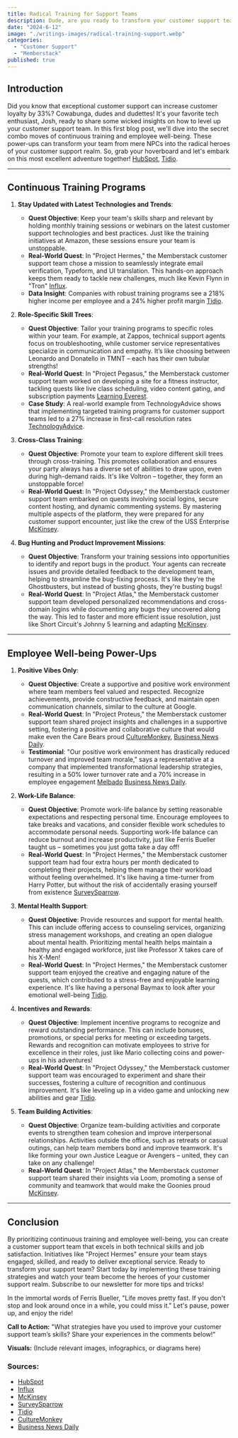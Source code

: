 ```yaml
---
title: Radical Training for Support Teams
description: Dude, are you ready to transform your customer support team into totally radical heroes? In this first blog post, we'll explore how rad training and prioritizing well-being can help your team crush any customer support quest. It's time to equip your crew with the skills and power-ups they need to emerge victorious!
date: "2024-6-12"
image: "./writings-images/radical-training-support.webp"
categories:
  - "Customer Support"
  - "Memberstack"
published: true
---
```


## Introduction

Did you know that exceptional customer support can increase customer loyalty by 33%? Cowabunga, dudes and dudettes! It's your favorite tech enthusiast, Josh, ready to share some wicked insights on how to level up your customer support team. In this first blog post, we'll dive into the secret combo moves of continuous training and employee well-being. These power-ups can transform your team from mere NPCs into the radical heroes of your customer support realm. So, grab your hoverboard and let's embark on this most excellent adventure together! [HubSpot](https://blog.hubspot.com/service/customer-service-training), [Tidio](https://www.tidio.com/blog/customer-service-statistics).

---

## Continuous Training Programs

1. **Stay Updated with Latest Technologies and Trends**:

   - **Quest Objective**: Keep your team's skills sharp and relevant by holding monthly training sessions or webinars on the latest customer support technologies and best practices. Just like the training initiatives at Amazon, these sessions ensure your team is unstoppable.
   - **Real-World Quest**: In "Project Hermes," the Memberstack customer support team chose a mission to seamlessly integrate email verification, Typeform, and UI translation. This hands-on approach keeps them ready to tackle new challenges, much like Kevin Flynn in "Tron" [Influx](https://influx.com/blog/100-curated-customer-support-stats).
   - **Data Insight**: Companies with robust training programs see a 218% higher income per employee and a 24% higher profit margin [Tidio](https://www.tidio.com/blog/customer-service-statistics).

2. **Role-Specific Skill Trees**:

   - **Quest Objective**: Tailor your training programs to specific roles within your team. For example, at Zappos, technical support agents focus on troubleshooting, while customer service representatives specialize in communication and empathy. It’s like choosing between Leonardo and Donatello in TMNT – each has their own tubular strengths!
   - **Real-World Quest**: In "Project Pegasus," the Memberstack customer support team worked on developing a site for a fitness instructor, tackling quests like live class scheduling, video content gating, and subscription payments [Learning Everest](https://www.learningeverest.com).
   - **Case Study**: A real-world example from TechnologyAdvice shows that implementing targeted training programs for customer support teams led to a 27% increase in first-call resolution rates [TechnologyAdvice](https://www.technologyadvice.com).

3. **Cross-Class Training**:

   - **Quest Objective**: Promote your team to explore different skill trees through cross-training. This promotes collaboration and ensures your party always has a diverse set of abilities to draw upon, even during high-demand raids. It's like Voltron – together, they form an unstoppable force!
   - **Real-World Quest**: In "Project Odyssey," the Memberstack customer support team embarked on quests involving social logins, secure content hosting, and dynamic commenting systems. By mastering multiple aspects of the platform, they were prepared for any customer support encounter, just like the crew of the USS Enterprise [McKinsey](https://www.mckinsey.com/featured-insights/future-of-work/the-future-of-customer-care).

4. **Bug Hunting and Product Improvement Missions**:
   - **Quest Objective**: Transform your training sessions into opportunities to identify and report bugs in the product. Your agents can recreate issues and provide detailed feedback to the development team, helping to streamline the bug-fixing process. It's like they're the Ghostbusters, but instead of busting ghosts, they're busting bugs!
   - **Real-World Quest**: In "Project Atlas," the Memberstack customer support team developed personalized recommendations and cross-domain logins while documenting any bugs they uncovered along the way. This led to faster and more efficient issue resolution, just like Short Circuit's Johnny 5 learning and adapting [McKinsey](https://www.mckinsey.com/featured-insights/future-of-work/the-future-of-customer-care).

---

## Employee Well-being Power-Ups

1. **Positive Vibes Only**:

   - **Quest Objective**: Create a supportive and positive work environment where team members feel valued and respected. Recognize achievements, provide constructive feedback, and maintain open communication channels, similar to the culture at Google.
   - **Real-World Quest**: In "Project Proteus," the Memberstack customer support team shared project insights and challenges in a supportive setting, fostering a positive and collaborative culture that would make even the Care Bears proud [CultureMonkey](https://www.culturemonkey.io), [Business News Daily](https://www.businessnewsdaily.com).
   - **Testimonial**: "Our positive work environment has drastically reduced turnover and improved team morale," says a representative at a company that implemented transformational leadership strategies, resulting in a 50% lower turnover rate and a 70% increase in employee engagement [Melbado](https://melbado.com) [Business News Daily](https://www.businessnewsdaily.com).

2. **Work-Life Balance**:

   - **Quest Objective**: Promote work-life balance by setting reasonable expectations and respecting personal time. Encourage employees to take breaks and vacations, and consider flexible work schedules to accommodate personal needs. Supporting work-life balance can reduce burnout and increase productivity, just like Ferris Bueller taught us – sometimes you just gotta take a day off!
   - **Real-World Quest**: In "Project Hermes," the Memberstack customer support team had four extra hours per month dedicated to completing their projects, helping them manage their workload without feeling overwhelmed. It's like having a time-turner from Harry Potter, but without the risk of accidentally erasing yourself from existence [SurveySparrow](https://surveysparrow.com/blog/customer-satisfaction-retention-loyalty-stats).

3. **Mental Health Support**:

   - **Quest Objective**: Provide resources and support for mental health. This can include offering access to counseling services, organizing stress management workshops, and creating an open dialogue about mental health. Prioritizing mental health helps maintain a healthy and engaged workforce, just like Professor X takes care of his X-Men!
   - **Real-World Quest**: In "Project Hermes," the Memberstack customer support team enjoyed the creative and engaging nature of the quests, which contributed to a stress-free and enjoyable learning experience. It's like having a personal Baymax to look after your emotional well-being [Tidio](https://www.tidio.com/blog/customer-service-statistics).

4. **Incentives and Rewards**:

   - **Quest Objective**: Implement incentive programs to recognize and reward outstanding performance. This can include bonuses, promotions, or special perks for meeting or exceeding targets. Rewards and recognition can motivate employees to strive for excellence in their roles, just like Mario collecting coins and power-ups in his adventures!
   - **Real-World Quest**: In "Project Odyssey," the Memberstack customer support team was encouraged to experiment and share their successes, fostering a culture of recognition and continuous improvement. It's like leveling up in a video game and unlocking new abilities and gear [Tidio](https://www.tidio.com/blog/customer-service-statistics).

5. **Team Building Activities**:
   - **Quest Objective**: Organize team-building activities and corporate events to strengthen team cohesion and improve interpersonal relationships. Activities outside the office, such as retreats or casual outings, can help team members bond and improve teamwork. It's like forming your own Justice League or Avengers – united, they can take on any challenge!
   - **Real-World Quest**: In "Project Atlas," the Memberstack customer support team shared their insights via Loom, promoting a sense of community and teamwork that would make the Goonies proud [McKinsey](https://www.mckinsey.com/featured-insights/future-of-work/the-future-of-customer-care).

---

## Conclusion

By prioritizing continuous training and employee well-being, you can create a customer support team that excels in both technical skills and job satisfaction. Initiatives like "Project Hermes" ensure your team stays engaged, skilled, and ready to deliver exceptional service. Ready to transform your support team? Start today by implementing these training strategies and watch your team become the heroes of your customer support realm. Subscribe to our newsletter for more tips and tricks!

In the immortal words of Ferris Bueller, "Life moves pretty fast. If you don't stop and look around once in a while, you could miss it." Let's pause, power up, and enjoy the ride!

**Call to Action:** "What strategies have you used to improve your customer support team’s skills? Share your experiences in the comments below!"

**Visuals:** (Include relevant images, infographics, or diagrams here)

### Sources:

- [HubSpot](https://blog.hubspot.com/service/customer-service-training)
- [Influx](https://influx.com/blog/100-curated-customer-support-stats)
- [McKinsey](https://www.mckinsey.com/featured-insights/future-of-work/the-future-of-customer-care)
- [SurveySparrow](https://surveysparrow.com/blog/customer-satisfaction-retention-loyalty-stats)
- [Tidio](https://www.tidio.com/blog/customer-service-statistics)
- [CultureMonkey](https://www.culturemonkey.io)
- [Business News Daily](https://www.businessnewsdaily.com)
